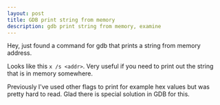 ```yaml
---
layout: post
title: GDB print string from memory
description: gdb print string from memory, examine
---
```


Hey,
just found a command for gdb that prints a string from memory address.

Looks like this `x /s <addr>`. Very useful if you need to print out the string that is in memory somewhere.

Previously I've used other flags to print for example hex values but was pretty hard to read.
Glad there is special solution in GDB for this.
